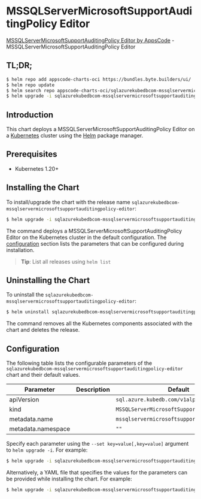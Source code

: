 # MSSQLServerMicrosoftSupportAuditingPolicy Editor

[MSSQLServerMicrosoftSupportAuditingPolicy Editor by AppsCode](https://byte.builders) - MSSQLServerMicrosoftSupportAuditingPolicy Editor

## TL;DR;

```bash
$ helm repo add appscode-charts-oci https://bundles.byte.builders/ui/
$ helm repo update
$ helm search repo appscode-charts-oci/sqlazurekubedbcom-mssqlservermicrosoftsupportauditingpolicy-editor --version=v0.4.21
$ helm upgrade -i sqlazurekubedbcom-mssqlservermicrosoftsupportauditingpolicy-editor appscode-charts-oci/sqlazurekubedbcom-mssqlservermicrosoftsupportauditingpolicy-editor -n default --create-namespace --version=v0.4.21
```

## Introduction

This chart deploys a MSSQLServerMicrosoftSupportAuditingPolicy Editor on a [Kubernetes](http://kubernetes.io) cluster using the [Helm](https://helm.sh) package manager.

## Prerequisites

- Kubernetes 1.20+

## Installing the Chart

To install/upgrade the chart with the release name `sqlazurekubedbcom-mssqlservermicrosoftsupportauditingpolicy-editor`:

```bash
$ helm upgrade -i sqlazurekubedbcom-mssqlservermicrosoftsupportauditingpolicy-editor appscode-charts-oci/sqlazurekubedbcom-mssqlservermicrosoftsupportauditingpolicy-editor -n default --create-namespace --version=v0.4.21
```

The command deploys a MSSQLServerMicrosoftSupportAuditingPolicy Editor on the Kubernetes cluster in the default configuration. The [configuration](#configuration) section lists the parameters that can be configured during installation.

> **Tip**: List all releases using `helm list`

## Uninstalling the Chart

To uninstall the `sqlazurekubedbcom-mssqlservermicrosoftsupportauditingpolicy-editor`:

```bash
$ helm uninstall sqlazurekubedbcom-mssqlservermicrosoftsupportauditingpolicy-editor -n default
```

The command removes all the Kubernetes components associated with the chart and deletes the release.

## Configuration

The following table lists the configurable parameters of the `sqlazurekubedbcom-mssqlservermicrosoftsupportauditingpolicy-editor` chart and their default values.

|     Parameter      | Description |                        Default                         |
|--------------------|-------------|--------------------------------------------------------|
| apiVersion         |             | <code>sql.azure.kubedb.com/v1alpha1</code>             |
| kind               |             | <code>MSSQLServerMicrosoftSupportAuditingPolicy</code> |
| metadata.name      |             | <code>mssqlservermicrosoftsupportauditingpolicy</code> |
| metadata.namespace |             | <code>""</code>                                        |


Specify each parameter using the `--set key=value[,key=value]` argument to `helm upgrade -i`. For example:

```bash
$ helm upgrade -i sqlazurekubedbcom-mssqlservermicrosoftsupportauditingpolicy-editor appscode-charts-oci/sqlazurekubedbcom-mssqlservermicrosoftsupportauditingpolicy-editor -n default --create-namespace --version=v0.4.21 --set apiVersion=sql.azure.kubedb.com/v1alpha1
```

Alternatively, a YAML file that specifies the values for the parameters can be provided while
installing the chart. For example:

```bash
$ helm upgrade -i sqlazurekubedbcom-mssqlservermicrosoftsupportauditingpolicy-editor appscode-charts-oci/sqlazurekubedbcom-mssqlservermicrosoftsupportauditingpolicy-editor -n default --create-namespace --version=v0.4.21 --values values.yaml
```
